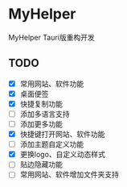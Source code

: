 # MyHelper

MyHelper Tauri版重构开发

## TODO

- [x] 常用网站、软件功能
- [x] 桌面便签
- [x] 快捷复制功能
- [ ] 添加多语言支持
- [ ] 添加更多功能
- [x] 快捷键打开网站、软件功能
- [ ] 添加主题自定义功能
- [x] 更换logo、自定义动态样式
- [ ] 贴边隐藏功能
- [ ] 常用网站、软件增加文件夹支持
